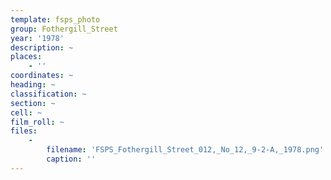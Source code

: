 ```yaml
---
template: fsps_photo
group: Fothergill_Street
year: '1978'
description: ~
places:
    - ''
coordinates: ~
heading: ~
classification: ~
section: ~
cell: ~
film_roll: ~
files:
    -
        filename: 'FSPS_Fothergill_Street_012,_No_12,_9-2-A,_1978.png'
        caption: ''
---
```

